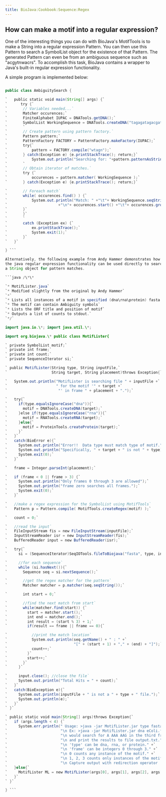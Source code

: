 ```yaml
---
title: BioJava:Cookbook:Sequence:Regex
---
```


How can make a motif into a regular expression?
-----------------------------------------------

One of the interesting things you can do with BioJava's MotifTools is to
make a String into a regular expression Pattern. You can then use this
Pattern to search a SymbolList object for the existence of that Pattern.
The generated Pattern can even be from an ambiguous sequence such as
"acgytnwacrs". To accomplish this task, BioJava contains a wrapper to
Java's built-in regular expression functionality.

A simple program is implemented below:

```java // Biojava imports import org.biojava.bio.\*;

public class AmbiguitySearch {

`   public static void main(String[] args) {`  
`      try {`  
`       // Variables needed...`  
`       Matcher occurences;`  
`       FiniteAlphabet IUPAC = DNATools.getDNA();`  
`       SymbolList WorkingSequence = DNATools.createDNA("tagagatagacgatagc");`  
`       `  
`       // Create pattern using pattern factory.`  
`       Pattern pattern;`  
`       PatternFactory FACTORY = PatternFactory.makeFactory(IUPAC);`  
`       try{`  
`           pattern = FACTORY.compile("wtagn");`  
`       } catch(Exception e) {e.printStackTrace(); return;}`  
`           System.out.println("Searching for: "+pattern.patternAsString());`  
`       `  
`       // Obtain iterator of matches.`  
`       try {`  
`           occurences = pattern.matcher( WorkingSequence );`  
`       } catch(Exception e) {e.printStackTrace(); return;}`

`       // Foreach match`  
`       while( occurences.find() ) {`  
`           System.out.println("Match: " +"\t"+ WorkingSequence.seqString() `  
`                       +"\n"+ occurences.start() +"\t"+ occurences.group().seqString());`  
`       }`  
`       }`  
`       `  
`       catch (Exception ex) {`  
`           ex.printStackTrace();`  
`           System.exit(1);`  
`       }`  
`   }`

} ```

Alternatively, the following example from Andy Hammer demonstrates how
the java regular expression functionality can be used directly to search
a String object for pattern matches.

```java /\*\*

`* MotifLister.java`  
`* Modified slightly from the original by Andy Hammer`  
`*`  
`* Lists all instances of a motif in specified (dna\rna\protein) fasta file.`  
`* The motif can contain Ambiguity symbols`  
`* Lists the ORF title and position of motif`  
`* Outputs a list of counts to stdout.`  
`*/`

import java.io.\*; import java.util.\*;

import org.biojava.\* public class MotifLister{

` private SymbolList motif;`  
` private int frame;`  
` private int count;`  
` private SequenceIterator si;`

` public MotifLister(String type, String inputFile,`  
`                    String target, String placement)throws Exception{`

`   System.out.println("MotifLister is searching file " + inputFile +`  
`                      " for the motif '" + target +`  
`                       "' in frame " + placement + ".");`

`   try{`  
`     if(type.equalsIgnoreCase("dna")){`  
`       motif = DNATools.createDNA(target);`  
`     }else if(type.equalsIgnoreCase("rna")){`  
`       motif = RNATools.createRNA(target);`  
`     }else{`  
`       motif = ProteinTools.createProtein(target);`  
`     }`  
`   }`  
`   catch(BioError e){`  
`     System.out.println("Error!!  Data type must match type of motif.");`  
`     System.out.println("Specifically, " + target + " is not " + type);`  
`     System.exit(0);`  
`   }`

`   frame = Integer.parseInt(placement);`

`   if (frame < 0 || frame > 3) {`  
`     System.out.println("Only frames 0 through 3 are allowed");`  
`     System.out.println("frame zero searches all frames.");`  
`     System.exit(0);`  
`   }`

`   //make a regex expression for the SymbolList using MotifTools`  
`   Pattern p = Pattern.compile( MotifTools.createRegex(motif) );`

`   count = 0;`

`   //read the input`  
`   FileInputStream fis = new FileInputStream(inputFile);`  
`   InputStreamReader isr = new InputStreamReader(fis);`  
`   BufferedReader input = new BufferedReader(isr);`

`   try{`  
`     si = (SequenceIterator)SeqIOTools.fileToBiojava("fasta", type, input);`

`     //for each sequence`  
`     while (si.hasNext()){`  
`       Sequence seq = si.nextSequence();`

`       //get the regex matcher for the pattern`  
`       Matcher matcher = p.matcher(seq.seqString());`

`       int start = 0;`

`       //find the next match from start`  
`       while(matcher.find(start)) {`  
`         start = matcher.start();`  
`         int end = matcher.end();`  
`         int result = (start % 3) + 1;`  
`         if(result == frame || frame == 0){`

`           //print the match location`  
`           System.out.println(seq.getName() + " : " +`  
`                              "[" + (start + 1) + "," + (end) + "]");`  
`           count++;`  
`         }`  
`         start++;`  
`       }`  
`     }`

`     input.close(); //close the file`  
`     System.out.println("Total Hits = " + count);`  
`   }`  
`   catch(BioException e){`  
`     System.out.println(inputFile + " is not a " + type + " file.");`  
`     System.out.println(e);`  
`   }`  
` }`

` public static void main(String[] args)throws Exception{`  
`   if (args.length < 4) {`  
`     System.err.println(" Usage: >java -jar MotifLister.jar type fastaFile motif frame" +`  
`                        "\n Ex: >java -jar MotifLister.jar dna eColi.fasta AAAAAAG 3 > output.txt" +`  
`                        "\n would search for A AAA AAG in the third frame in dna file eColi.fasta" +`  
`                        "\n and print the results to file output.txt." +`  
`                        "\n 'type' can be dna, rna, or protein." +`  
`                        "\n 'frame' can be integers 0 through 3." +`  
`                        "\n 0 counts any instance of the motif." +`  
`                        "\n 1, 2, 3 counts only instances of the motif in the specified frame." +`  
`                        "\n Capture output with redirection operator '>'.");`  
`   }else{`  
`     MotifLister ML = new MotifLister(args[0], args[1], args[2], args[3]);`  
`   }`  
` }`

} ```

